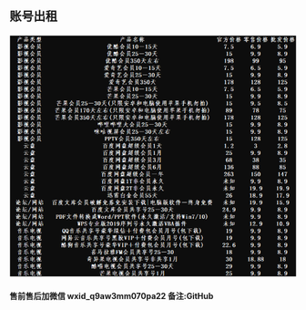 ## 账号出租

#### 
![image](https://github.com/robot1d59cc305/robot1d59cc305-images-repository/blob/master/images/zhanghaomaimai.png)

#### 售前售后加微信 wxid_q9aw3mm070pa22 备注:GitHub
